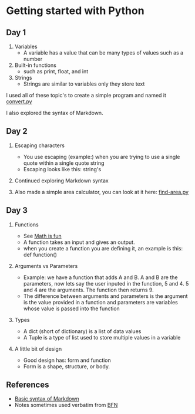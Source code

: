 # Getting started with Python
## Day 1
1. Variables
   - A variable has a value that can be many types of values such as a number
2. Built-in functions
   - such as print, float, and int
3. Strings
   - Strings are similar to variables only they store text


I used all of these topic's to create a simple program and named it [convert.py](./convert.py)

I also explored the syntax of Markdown.

## Day 2
1. Escaping characters
   - You use escaping (example:) when you are trying to use a single quote within a single quote string
   - Escaping looks like this: string\'s
2. Continued exploring Markdown syntax

3. Also made a simple area calculator, you can look at it here: [find-area.py](./find-area.py)

## Day 3
1. Functions
   - See [Math is fun][2]
   - A function takes an input and gives an output.
   - when you create a function you are defining it, an example is this: def function()

2. Arguments vs Parameters
   - Example: we have a function that adds A and B. A and B are the parameters, now lets say the user inputed in the function, 5 and 4. 5 and 4 are the arguments. The function then returns 9.
   - The difference between arguments and parameters is the argument is the value provided in a function and parameters are variables whose value is passed into the function
3. Types
   - A dict (short of dictionary) is a list of data values
   - A Tuple is a type of list used to store multiple values in a variable
4. A little bit of design
   - Good design has: form and function
   - Form is a shape, structure, or body.

## References
- [Basic syntax of Markdown](https://www.markdownguide.org/basic-syntax/)
- Notes sometimes used verbatim from [BFN][1]

<!-- Links to references -->
[1]: <https://www.amazon.com/Everything-Computer-Science-Coding-Notebook-ebook/dp/B0844HYZKN> (Everything You Need to Ace Computer Science and Coding in One Big Fat Notebook)
[2]: <https://www.mathsisfun.com/sets/domain-range-codomain.html> (Domain, Codomain and Range)